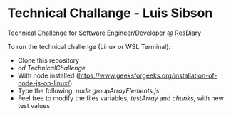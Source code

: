 # Technical Challange - Luis Sibson

Technical Challenge for Software Engineer/Developer @ ResDiary

To run the technical challenge (Linux or WSL Terminal):
- Clone this repository
- *cd TechnicalChallenge*
- With node installed (https://www.geeksforgeeks.org/installation-of-node-js-on-linux/)
- Type the following: *node groupArrayElements.js*
- Feel free to modify the files variables; *testArray* and *chunks*, with new test values
